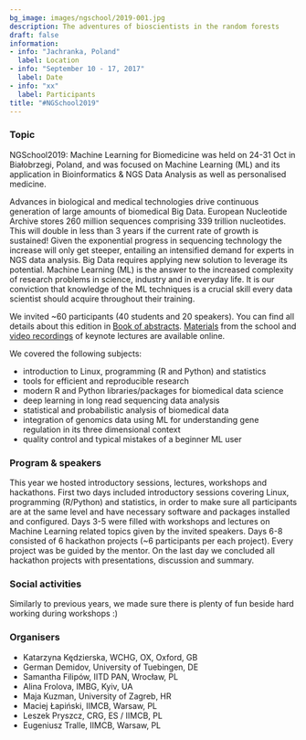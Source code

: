 ```yaml
---
bg_image: images/ngschool/2019-001.jpg
description: The adventures of bioscientists in the random forests 
draft: false
information:
- info: "Jachranka, Poland"
  label: Location
- info: "September 10 - 17, 2017"
  label: Date
- info: "xx"
  label: Participants
title: "#NGSchool2019"
---
```


### Topic

NGSchool2019: Machine Learning for Biomedicine was held on 24-31 Oct in Białobrzegi, Poland, and was focused on Machine Learning (ML) and its application in 
Bioinformatics & NGS Data Analysis as well as personalised medicine.  

Advances in biological and medical technologies drive continuous generation of large amounts of biomedical Big Data. 
European Nucleotide Archive stores 260 million sequences comprising 339 trillion nucleotides. This will double in less than 3 years 
if the current rate of growth is sustained! Given the exponential progress in sequencing technology the increase will only get steeper, 
entailing an intensified demand for experts in NGS data analysis. Big Data requires applying new solution to leverage its potential. 
Machine Learning (ML) is the answer to the increased complexity of research problems in science, industry and in everyday life. 
It is our conviction that knowledge of the ML techniques is a crucial skill every data scientist should acquire throughout their training.

We invited ~60 participants (40 students and 20 speakers). You can find all details about this edition in 
[Book of abstracts](https://t.co/pzJmqOh6yk?amp=1). 
[Materials](https://github.com/NGSchoolEU/ngs19) from the school and 
[video recordings](http://videolectures.net/NGSchool2019_bialobrzegi/) of keynote lectures are available online.

We covered the following subjects:  

- introduction to Linux, programming (R and Python) and statistics
- tools for efficient and reproducible research
- modern R and Python libraries/packages for biomedical data science
- deep learning in long read sequencing data analysis
- statistical and probabilistic analysis of biomedical data
- integration of genomics data using ML for understanding gene regulation in its three dimensional context
- quality control and typical mistakes of a beginner ML user


### Program & speakers

This year we hosted introductory sessions, lectures, workshops and hackathons. First two days included introductory sessions covering Linux, 
programming (R/Python) and statistics, in order to make sure all participants are at the same level and have necessary software and packages installed 
and configured. Days 3-5 were filled with workshops and lectures on Machine Learning related topics given by the invited speakers. Days 6-8 consisted of 
6 hackathon projects (~6 participants per each project). Every project was be guided by the mentor. On the last day we concluded all hackathon projects 
with presentations, discussion and summary.

### Social activities

Similarly to previous years, we made sure there is plenty of fun beside hard working during workshops :)  

### Organisers

* Katarzyna Kędzierska, WCHG, OX, Oxford, GB
* German Demidov, University of Tuebingen, DE
* Samantha Filipów, IITD PAN, Wrocław, PL
* Alina Frolova, IMBG, Kyiv, UA
* Maja Kuzman, University of Zagreb, HR
* Maciej Łapiński, IIMCB, Warsaw, PL
* Leszek Pryszcz, CRG, ES / IIMCB, PL
* Eugeniusz Tralle, IIMCB, Warsaw, PL